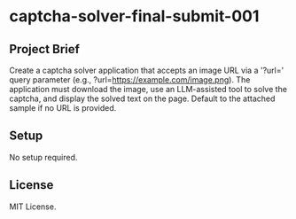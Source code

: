 # captcha-solver-final-submit-001

## Project Brief
Create a captcha solver application that accepts an image URL via a '?url=' query parameter (e.g., ?url=https://example.com/image.png). The application must download the image, use an LLM-assisted tool to solve the captcha, and display the solved text on the page. Default to the attached sample if no URL is provided.

## Setup
No setup required.

## License
MIT License.